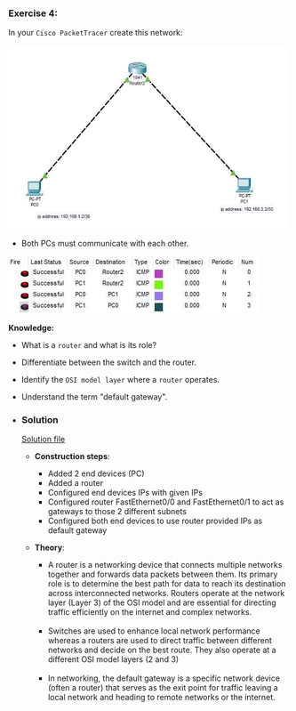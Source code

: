 ### Exercise 4:

In your `Cisco PacketTracer` create this network:

![ex04](../images/ex04.jpg)

- Both PCs must communicate with each other.

![ex04-scenario](../images/ex04-scenario.jpg)

**Knowledge:**

- What is a `router` and what is its role?
- Differentiate between the switch and the router.
- Identify the `OSI model layer` where a `router` operates.
- Understand the term "default gateway".

- ### **Solution**

    [Solution file](ex04.pkt)

  - **Construction steps**:
    - Added 2 end devices (PC)
    - Added a router
    - Configured end devices IPs with given IPs
    - Configured router FastEthernet0/0 and FastEthernet0/1 to act as gateways to those 2 different subnets
    - Configured both end devices to use router provided IPs as default gateway

  - **Theory**: 
    - A router is a networking device that connects multiple networks together and forwards data packets between them. Its primary role is to determine the best path for data to reach its destination across interconnected networks. Routers operate at the network layer (Layer 3) of the OSI model and are essential for directing traffic efficiently on the internet and complex networks.
    <br><br>
    - Switches are used to enhance local network performance whereas a routers are used to direct traffic between different networks and decide on the best route. They also operate at a different OSI model layers (2 and 3)
    <br><br>
    - In networking, the default gateway is a specific network device (often a router) that serves as the exit point for traffic leaving a local network and heading to remote networks or the internet. 
